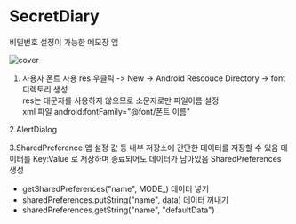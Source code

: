 # SecretDiary
비밀번호 설정이 가능한 메모장 앱

![cover](https://user-images.githubusercontent.com/89306567/148688482-2e12c484-e1e7-422d-bb7b-48e018d8f8ec.png)
<br>
1. 사용자 폰트 사용
res 우클릭  -> New -> Android Rescouce Directory -> font 디렉토리 생성<br>
res는 대문자를 사용하지 않으므로 소문자로만 파일이름 설정<br>
xml 파일 android:fontFamily="@font/폰트 이름"<br>

2.AlertDialog

3.SharedPreference
앱 설정 값 등 내부 저장소에 간단한 데이터를 저장할 수 있음
데이터를 Key:Value 로 저장하며 종료되어도 데이터가 남아있음
SharedPreferences 생성
- getSharedPreferences("name", MODE_)
데이터 넣기
- sharedPreferences.putString("name", data)
데이터 꺼내기
- sharedPreferences.getString("name", "defaultData")
